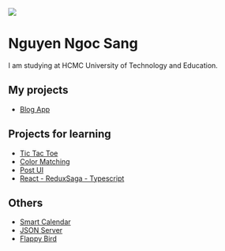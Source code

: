 ![](https://i.ibb.co/m4rkydj/1080x360.jpg)

# Nguyen Ngoc Sang

I am studying at HCMC University of Technology and Education.

## My projects
  - [Blog App](https://blogapp-nns.vercel.app)

## Projects for learning
  - [Tic Tac Toe](https://github.com/ngocsang1201/tic-tac-toe)
  - [Color Matching](https://github.com/ngocsang1201/color-matching)
  - [Post UI](https://github.com/ngocsang1201/post-ui)
  - [React - ReduxSaga - Typescript](https://github.com/ngocsang1201/redux-saga-typescript)

## Others
  - [Smart Calendar](https://github.com/ngocsang1201/smart-calendar)
  - [JSON Server](https://github.com/ngocsang1201/json-server)
  - [Flappy Bird](https://github.com/ngocsang1201/flappy-bird)
